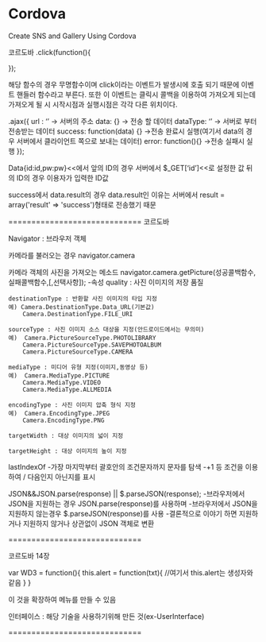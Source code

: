 # Cordova
Create SNS and Gallery Using Cordova 

코르도바
.click(function(){

});

해당 함수의 경우 무명함수이며 click이라는 이벤트가 발생시에 호출 되기 때문에 이벤트 핸들러 함수라고 부른다.
또한 이 이벤트는 클릭시 콜백을 이용하여 가져오게 되는데 가져오게 될 시 시작시점과 실행시점은 각각 다른 위치이다.

.ajax({
	url : ‘’ -> 서버의 주소
	data: {} -> 전송 할 데이터
	dataType: ‘’ -> 서버로 부터 전송받는 데이터
	success: function(data) {} ->전송 완료시 실행(여기서 data의 경우 서버에서 클라이언트 쪽으로 보내는 데이터) 
	error: function(){} ->전송 실패시 실행
});

Data{id:id,pw:pw}<<에서 
앞의 ID의 경우 서버에서 $_GET[‘id’]<<로 설정한 값
뒤의 ID의 경우 이용자가 입력한 ID값

success에서 data.result의 경우
data.result인 이유는 서버에서 result = array('result' => 'success')형태로 전송했기 때문
 
 
 =============================
 코르도바

Navigator : 브라우저 객체

카메라를 불러오는 경우
navigator.camera

카메라 객체의 사진을 가져오는 메소드
navigator.camera.getPicture(성공콜백함수,실패콜백함수,[,선택사항]);
-속성
	quality : 사진 이미지의 저장 품질
	
	destinationType : 반환할 사진 이미지의 타입 지정
	예) Camera.DestinationType.Data_URL(기본값)
		Camera.DestinationType.FILE_URI
	
	sourceType : 사진 이미지 소스 대상을 지정(안드로이드에서는 무의미)
	예)	Camera.PictureSourceType.PHOTOLIBRARY
		Camera.PictureSourceType.SAVEPHOTOALBUM
		Camera.PictureSourceType.CAMERA

	mediaType : 미디어 유형 지정(이미지,동영상 등)
	예)	Camera.MediaType.PICTURE
		Camera.MediaType.VIDEO
		Camera.MediaType.ALLMEDIA

	encodingType : 사진 이미지 압축 형식 지정
	예)	Camera.EncodingType.JPEG
		Camera.EncodingType.PNG

	targetWidth : 대상 이미지의 넓이 지정

	targetHeight : 대상 이미지의 높이 지정

lastIndexOf
-가장 마지막부터 괄호안의 조건문자까지 문자를 탐색
-+1 등 조건을 이용하여 / 다음인지 아닌지를 표시

JSON&&JSON.parse(response) || $.parseJSON(response);
-브라우저에서 JSON을 지원하는 경우 JSON.parse(response)를 사용하며
-브라우저에서 JSON을 지원하지 않는경우 $.parseJSON(response)를 사용
-결론적으로 이야기 하면 지원하거나 지원하지 않거나 상관없이 JSON 객체로 변환


 
 =============================
 
 코르도바 14장

var WD3 = function(){
	this.alert = function(txt){
		//여기서 this.alert는 생성자와 같음
	}
}

이 것을 확장하여 메뉴를 만들 수 있음

인터페이스 : 해당 기술을 사용하기위해 만든 것(ex-UserInterface)

 
 =============================
